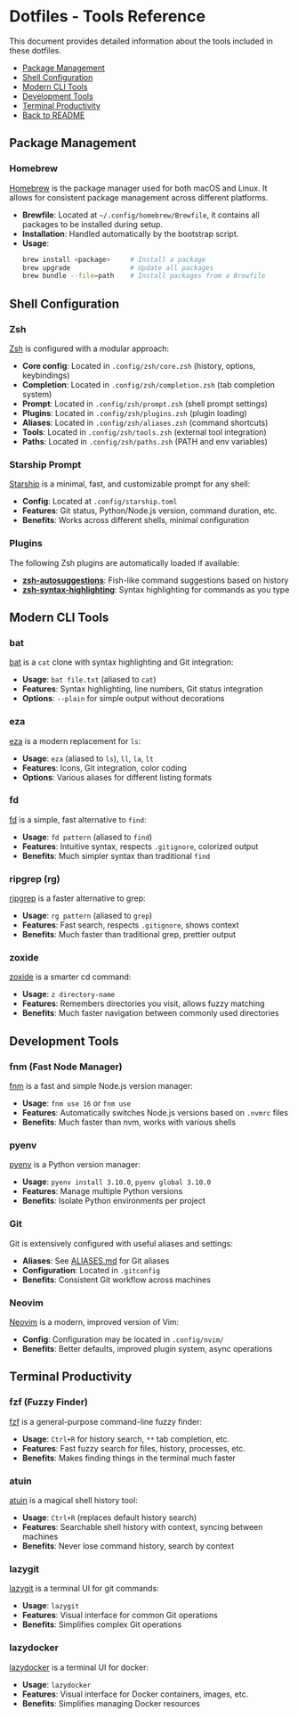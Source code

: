 # Dotfiles - Tools Reference

This document provides detailed information about the tools included in these dotfiles.

- [Package Management](#package-management)
- [Shell Configuration](#shell-configuration)
- [Modern CLI Tools](#modern-cli-tools)
- [Development Tools](#development-tools)
- [Terminal Productivity](#terminal-productivity)
- [Back to README](../README.md)

## Package Management

### Homebrew

[Homebrew](https://brew.sh/) is the package manager used for both macOS and Linux. It allows for consistent package management across different platforms.

- **Brewfile**: Located at `~/.config/homebrew/Brewfile`, it contains all packages to be installed during setup.
- **Installation**: Handled automatically by the bootstrap script.
- **Usage**: 
  ```bash
  brew install <package>     # Install a package
  brew upgrade               # Update all packages
  brew bundle --file=path    # Install packages from a Brewfile
  ```

## Shell Configuration

### Zsh

[Zsh](https://www.zsh.org/) is configured with a modular approach:

- **Core config**: Located in `.config/zsh/core.zsh` (history, options, keybindings)
- **Completion**: Located in `.config/zsh/completion.zsh` (tab completion system)
- **Prompt**: Located in `.config/zsh/prompt.zsh` (shell prompt settings)
- **Plugins**: Located in `.config/zsh/plugins.zsh` (plugin loading)
- **Aliases**: Located in `.config/zsh/aliases.zsh` (command shortcuts)
- **Tools**: Located in `.config/zsh/tools.zsh` (external tool integration)
- **Paths**: Located in `.config/zsh/paths.zsh` (PATH and env variables)

### Starship Prompt

[Starship](https://starship.rs/) is a minimal, fast, and customizable prompt for any shell:

- **Config**: Located at `.config/starship.toml`
- **Features**: Git status, Python/Node.js version, command duration, etc.
- **Benefits**: Works across different shells, minimal configuration

### Plugins

The following Zsh plugins are automatically loaded if available:

- **[zsh-autosuggestions](https://github.com/zsh-users/zsh-autosuggestions)**: Fish-like command suggestions based on history
- **[zsh-syntax-highlighting](https://github.com/zsh-users/zsh-syntax-highlighting)**: Syntax highlighting for commands as you type

## Modern CLI Tools

### bat

[bat](https://github.com/sharkdp/bat) is a `cat` clone with syntax highlighting and Git integration:

- **Usage**: `bat file.txt` (aliased to `cat`)
- **Features**: Syntax highlighting, line numbers, Git status integration
- **Options**: `--plain` for simple output without decorations

### eza

[eza](https://github.com/eza-community/eza) is a modern replacement for `ls`:

- **Usage**: `eza` (aliased to `ls`), `ll`, `la`, `lt`
- **Features**: Icons, Git integration, color coding
- **Options**: Various aliases for different listing formats

### fd

[fd](https://github.com/sharkdp/fd) is a simple, fast alternative to `find`:

- **Usage**: `fd pattern` (aliased to `find`)
- **Features**: Intuitive syntax, respects `.gitignore`, colorized output
- **Benefits**: Much simpler syntax than traditional `find`

### ripgrep (rg)

[ripgrep](https://github.com/BurntSushi/ripgrep) is a faster alternative to grep:

- **Usage**: `rg pattern` (aliased to `grep`)
- **Features**: Fast search, respects `.gitignore`, shows context
- **Benefits**: Much faster than traditional grep, prettier output

### zoxide

[zoxide](https://github.com/ajeetdsouza/zoxide) is a smarter cd command:

- **Usage**: `z directory-name`
- **Features**: Remembers directories you visit, allows fuzzy matching
- **Benefits**: Much faster navigation between commonly used directories

## Development Tools

### fnm (Fast Node Manager)

[fnm](https://github.com/Schniz/fnm) is a fast and simple Node.js version manager:

- **Usage**: `fnm use 16` or `fnm use`
- **Features**: Automatically switches Node.js versions based on `.nvmrc` files
- **Benefits**: Much faster than nvm, works with various shells

### pyenv

[pyenv](https://github.com/pyenv/pyenv) is a Python version manager:

- **Usage**: `pyenv install 3.10.0`, `pyenv global 3.10.0`
- **Features**: Manage multiple Python versions
- **Benefits**: Isolate Python environments per project

### Git

Git is extensively configured with useful aliases and settings:

- **Aliases**: See [ALIASES.md](ALIASES.md) for Git aliases
- **Configuration**: Located in `.gitconfig`
- **Benefits**: Consistent Git workflow across machines

### Neovim

[Neovim](https://neovim.io/) is a modern, improved version of Vim:

- **Config**: Configuration may be located in `.config/nvim/`
- **Benefits**: Better defaults, improved plugin system, async operations

## Terminal Productivity

### fzf (Fuzzy Finder)

[fzf](https://github.com/junegunn/fzf) is a general-purpose command-line fuzzy finder:

- **Usage**: `Ctrl+R` for history search, `**` tab completion, etc.
- **Features**: Fast fuzzy search for files, history, processes, etc.
- **Benefits**: Makes finding things in the terminal much faster

### atuin

[atuin](https://github.com/atuinsh/atuin) is a magical shell history tool:

- **Usage**: `Ctrl+R` (replaces default history search)
- **Features**: Searchable shell history with context, syncing between machines
- **Benefits**: Never lose command history, search by context

### lazygit

[lazygit](https://github.com/jesseduffield/lazygit) is a terminal UI for git commands:

- **Usage**: `lazygit`
- **Features**: Visual interface for common Git operations
- **Benefits**: Simplifies complex Git operations

### lazydocker

[lazydocker](https://github.com/jesseduffield/lazydocker) is a terminal UI for docker:

- **Usage**: `lazydocker`
- **Features**: Visual interface for Docker containers, images, etc.
- **Benefits**: Simplifies managing Docker resources
